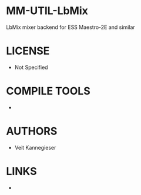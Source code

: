 MM-UTIL-LbMix
=============

LbMix mixer backend for ESS Maestro-2E and similar


LICENSE
===============
* Not Specified

COMPILE TOOLS
===============
* 

AUTHORS
===============
* Veit Kannegieser

LINKS
===============
* 
